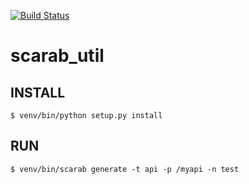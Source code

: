 [![Build Status](https://travis-ci.org/samuelololol/scarab_util.svg?branch=master)](https://travis-ci.org/samuelololol/scarab_util)

# scarab_util

## INSTALL

```
$ venv/bin/python setup.py install
```

## RUN

```
$ venv/bin/scarab generate -t api -p /myapi -n test
```
